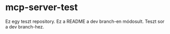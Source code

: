 # mcp-server-test
Ez egy teszt repository.
Ez a README a dev branch-en módosult.
Teszt sor a dev branch-hez.